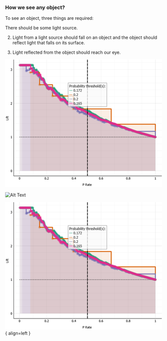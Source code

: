 ### **How we see any object?**
To see an object, three things are required: 

There should be some light source.

2. Light from a light source should fall on an object and
 the object should reflect light that falls on its surface.

3. Light reflected from the object should reach our eye.

![image](/images/dkdk.png)

![Alt Text](ramiz-moktader/geospatial-programming-course/docs/images/dkdk.png)

![Image title](https://github.com/ramiz-moktader/geospatial-programming-course/blob/master/docs/images/dkdk.png){ align=left }